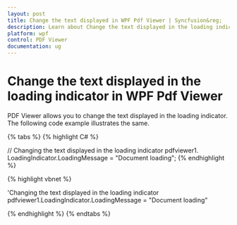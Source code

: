 ```yaml
---
layout: post
title: Change the text displayed in WPF Pdf Viewer | Syncfusion&reg;
description: Learn about Change the text displayed in the loading indicator support in Syncfusion&reg; WPF Pdf Viewer control and more.
platform: wpf
control: PDF Viewer
documentation: ug
---
```


# Change the text displayed in the loading indicator in WPF Pdf Viewer

PDF Viewer allows you to change the text displayed in the loading indicator. The following code example illustrates the same.

{% tabs %}
{% highlight C# %}

// Changing the text displayed in the loading indicator
pdfviewer1. LoadingIndicator.LoadingMessage = "Document loading";
{% endhighlight %}




{% highlight vbnet %}

'Changing the text displayed in the loading indicator
pdfviewer1.LoadingIndicator.LoadingMessage = "Document loading"

{% endhighlight %}
{% endtabs %}
